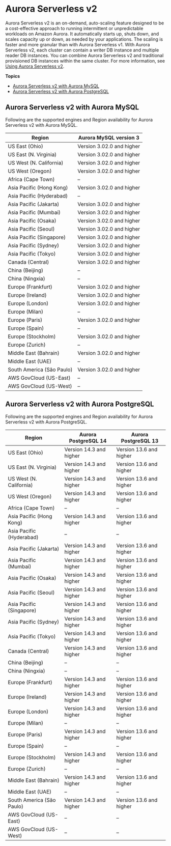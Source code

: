 # Aurora Serverless v2<a name="Concepts.Aurora_Fea_Regions_DB-eng.Feature.ServerlessV2"></a>

Aurora Serverless v2 is an on\-demand, auto\-scaling feature designed to be a cost\-effective approach to running intermittent or unpredictable workloads on Amazon Aurora\. It automatically starts up, shuts down, and scales capacity up or down, as needed by your applications\. The scaling is faster and more granular than with Aurora Serverless v1\. With Aurora Serverless v2, each cluster can contain a writer DB instance and multiple reader DB instances\. You can combine Aurora Serverless v2 and traditional provisioned DB instances within the same cluster\. For more information, see [Using Aurora Serverless v2](aurora-serverless-v2.md)\.

**Topics**
+ [Aurora Serverless v2 with Aurora MySQL](#Concepts.Aurora_Fea_Regions_DB-eng.Feature.ServerlessV2.amy)
+ [Aurora Serverless v2 with Aurora PostgreSQL](#Concepts.Aurora_Fea_Regions_DB-eng.Feature.ServerlessV2.apg)

## Aurora Serverless v2 with Aurora MySQL<a name="Concepts.Aurora_Fea_Regions_DB-eng.Feature.ServerlessV2.amy"></a>

Following are the supported engines and Region availability for Aurora Serverless v2 with Aurora MySQL\.


| Region | Aurora MySQL version 3 | 
| --- | --- | 
| US East \(Ohio\) | Version 3\.02\.0 and higher | 
| US East \(N\. Virginia\) | Version 3\.02\.0 and higher | 
| US West \(N\. California\) | Version 3\.02\.0 and higher | 
| US West \(Oregon\) | Version 3\.02\.0 and higher | 
| Africa \(Cape Town\) | – | 
| Asia Pacific \(Hong Kong\) | Version 3\.02\.0 and higher | 
| Asia Pacific \(Hyderabad\) | – | 
| Asia Pacific \(Jakarta\) | Version 3\.02\.0 and higher | 
| Asia Pacific \(Mumbai\) | Version 3\.02\.0 and higher | 
| Asia Pacific \(Osaka\) | Version 3\.02\.0 and higher | 
| Asia Pacific \(Seoul\) | Version 3\.02\.0 and higher | 
| Asia Pacific \(Singapore\) | Version 3\.02\.0 and higher | 
| Asia Pacific \(Sydney\) | Version 3\.02\.0 and higher | 
| Asia Pacific \(Tokyo\) | Version 3\.02\.0 and higher | 
| Canada \(Central\) | Version 3\.02\.0 and higher | 
| China \(Beijing\) | – | 
| China \(Ningxia\) | – | 
| Europe \(Frankfurt\) | Version 3\.02\.0 and higher | 
| Europe \(Ireland\) | Version 3\.02\.0 and higher | 
| Europe \(London\) | Version 3\.02\.0 and higher | 
| Europe \(Milan\) | – | 
| Europe \(Paris\) | Version 3\.02\.0 and higher | 
| Europe \(Spain\) | – | 
| Europe \(Stockholm\) | Version 3\.02\.0 and higher | 
| Europe \(Zurich\) | – | 
| Middle East \(Bahrain\) | Version 3\.02\.0 and higher | 
| Middle East \(UAE\) | – | 
| South America \(São Paulo\) | Version 3\.02\.0 and higher | 
| AWS GovCloud \(US\-East\) | – | 
| AWS GovCloud \(US\-West\) | – | 

## Aurora Serverless v2 with Aurora PostgreSQL<a name="Concepts.Aurora_Fea_Regions_DB-eng.Feature.ServerlessV2.apg"></a>

Following are the supported engines and Region availability for Aurora Serverless v2 with Aurora PostgreSQL\.


| Region | Aurora PostgreSQL 14 | Aurora PostgreSQL 13 | 
| --- | --- | --- | 
| US East \(Ohio\) | Version 14\.3 and higher | Version 13\.6 and higher | 
| US East \(N\. Virginia\) | Version 14\.3 and higher | Version 13\.6 and higher | 
| US West \(N\. California\) | Version 14\.3 and higher | Version 13\.6 and higher | 
| US West \(Oregon\) | Version 14\.3 and higher | Version 13\.6 and higher | 
| Africa \(Cape Town\) | – | – | 
| Asia Pacific \(Hong Kong\) | Version 14\.3 and higher | Version 13\.6 and higher | 
| Asia Pacific \(Hyderabad\) | – | – | 
| Asia Pacific \(Jakarta\) | Version 14\.3 and higher | Version 13\.6 and higher | 
| Asia Pacific \(Mumbai\) | Version 14\.3 and higher | Version 13\.6 and higher | 
| Asia Pacific \(Osaka\) | Version 14\.3 and higher | Version 13\.6 and higher | 
| Asia Pacific \(Seoul\) | Version 14\.3 and higher | Version 13\.6 and higher | 
| Asia Pacific \(Singapore\) | Version 14\.3 and higher | Version 13\.6 and higher | 
| Asia Pacific \(Sydney\) | Version 14\.3 and higher | Version 13\.6 and higher | 
| Asia Pacific \(Tokyo\) | Version 14\.3 and higher | Version 13\.6 and higher | 
| Canada \(Central\) | Version 14\.3 and higher | Version 13\.6 and higher | 
| China \(Beijing\) | – | – | 
| China \(Ningxia\) | – | – | 
| Europe \(Frankfurt\) | Version 14\.3 and higher | Version 13\.6 and higher | 
| Europe \(Ireland\) | Version 14\.3 and higher | Version 13\.6 and higher | 
| Europe \(London\) | Version 14\.3 and higher | Version 13\.6 and higher | 
| Europe \(Milan\) | – | – | 
| Europe \(Paris\) | Version 14\.3 and higher | Version 13\.6 and higher | 
| Europe \(Spain\) | – | – | 
| Europe \(Stockholm\) | Version 14\.3 and higher | Version 13\.6 and higher | 
| Europe \(Zurich\) | – | – | 
| Middle East \(Bahrain\) | Version 14\.3 and higher | Version 13\.6 and higher | 
| Middle East \(UAE\) | – | – | 
| South America \(São Paulo\) | Version 14\.3 and higher | Version 13\.6 and higher | 
| AWS GovCloud \(US\-East\) | – | – | 
| AWS GovCloud \(US\-West\) | – | – | 